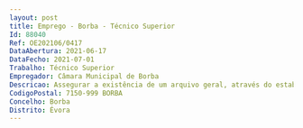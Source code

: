 ```yaml
--- 
layout: post
title: Emprego - Borba - Técnico Superior
Id: 88040
Ref: OE202106/0417
DataAbertura: 2021-06-17
DataFecho: 2021-07-01
Trabalho: Técnico Superior
Empregador: Câmara Municipal de Borba
Descricao: Assegurar a existência de um arquivo geral, através do estabelecimento e aplicação de critérios de gestão documental integrada tendo em conta a legislação em vigor  Gerir o acervo documental existente com o objetivo de avaliar e organizar a documentação de fundos públicos e privados, com interesse administrativo, probatório e cultural, tais como  documentos textuais, cartográficos, audiovisuais, e eletrónicos, de acordo como sistema de classificação, que é definido a partir do estudo da instituição produtora da documentação  Simplificar o acesso aos documentos de arquivo através da elaboração de instrumentos de descrição documental, como sejam guias, inventários, catálogos ou índices, para tornar a consulta mais célere e acessível aos munícipes e aos diversos órgãos e serviços municipais  Apoiar o utilizador orientando o para as pesquisas de registo e documentos apropriados  Coordenar e supervisionar o pessoal afeto a função de apoio técnico de Arquivista  Articular a reprodução dos documentos respeitantes à atividade municipal com os diversos serviços municipais, de forma a evitar a duplicação de exemplares e o consequente aumento de custos  Promover ou executar ações de conservação (como seja a microfilmagem ou a digitalização) e restauro da documentação de forma a preservar o acervo existente
CodigoPostal: 7150-999 BORBA
Concelho: Borba
Distrito: Évora
--- 
```

